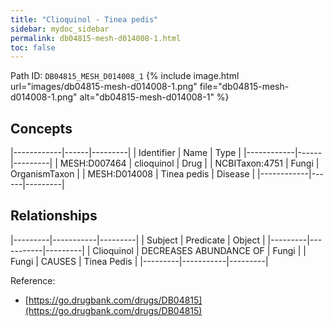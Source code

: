 ```yaml
---
title: "Clioquinol - Tinea pedis"
sidebar: mydoc_sidebar
permalink: db04815-mesh-d014008-1.html
toc: false 
---
```



Path ID: `DB04815_MESH_D014008_1`
{% include image.html url="images/db04815-mesh-d014008-1.png" file="db04815-mesh-d014008-1.png" alt="db04815-mesh-d014008-1" %}

## Concepts

|------------|------|---------|
| Identifier | Name | Type    |
|------------|------|---------|
| MESH:D007464 | clioquinol | Drug |
| NCBITaxon:4751 | Fungi | OrganismTaxon |
| MESH:D014008 | Tinea pedis | Disease |
|------------|------|---------|

## Relationships

|---------|-----------|---------|
| Subject | Predicate | Object  |
|---------|-----------|---------|
| Clioquinol | DECREASES ABUNDANCE OF | Fungi |
| Fungi | CAUSES | Tinea Pedis |
|---------|-----------|---------|

Reference: 
  - [https://go.drugbank.com/drugs/DB04815](https://go.drugbank.com/drugs/DB04815)
